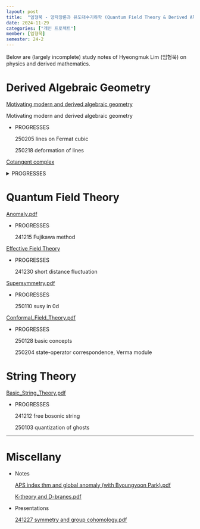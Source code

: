 ```yaml
---
layout: post
title:  "임형묵 - 양자장론과 유도대수기하학 (Quantum Field Theory & Derived Algebraic Geometry)"
date: 2024-11-29
categories: ["개인 프로젝트"]
member: [임형묵]
semester: 24-2
---
```


Below are (largely incomplete) study notes of Hyeongmuk Lim (임형묵) on physics and derived mathematics.

# Derived Algebraic Geometry

[Motivating modern and derived algebraic geometry](attachment:7e610bd7-3a8f-4b15-bfdb-1b8dfd430684:Classical_Algebraic_Geometry.pdf)

Motivating modern and derived algebraic geometry

- PROGRESSES
    
    250205 lines on Fermat cubic
    
    250218 deformation of lines
    

[Cotangent complex](https://prod-files-secure.s3.us-west-2.amazonaws.com/46075d8b-bdf5-4300-9a4c-da2c73c98de8/ab710311-a224-4b2f-9421-3413fca62289/Notes_on_Derived_Math_241215.pdf)

<details>
<summary> PROGRESSES </summary> 
<ul>
    
    <li> 241129 categorical perspective on Kähler differentials </li>
    
    <li> 241214 cotangent complex </li>
</ul>
</details>
    

# Quantum Field Theory

[Anomaly.pdf](https://prod-files-secure.s3.us-west-2.amazonaws.com/46075d8b-bdf5-4300-9a4c-da2c73c98de8/9a28601c-e2b4-451a-8565-5aea1d508bcc/Anomaly_241215.pdf)

- PROGRESSES
    
    241215 Fujikawa method
    

[Effective Field Theory](https://prod-files-secure.s3.us-west-2.amazonaws.com/46075d8b-bdf5-4300-9a4c-da2c73c98de8/63ac7e1d-40c1-485a-a116-2a85d4447ab8/Effective_Field_Theory_241230.pdf)

- PROGRESSES
    
    241230 short distance fluctuation
    

[Supersymmetry.pdf](https://prod-files-secure.s3.us-west-2.amazonaws.com/46075d8b-bdf5-4300-9a4c-da2c73c98de8/06c28561-1be4-49f8-8bb0-997648770c01/Supersymmetry.pdf)

- PROGRESSES
    
    250110 susy in 0d
    

[Conformal_Field_Theory.pdf](attachment:9640be6e-f85c-4cf2-87c1-58d97627ce85:Conformal_Field_Theory.pdf)

- PROGRESSES
    
    250128 basic concepts
    
    250204 state-operator correspondence, Verma module
    

# String Theory

[Basic_String_Theory.pdf](attachment:27f2424b-d510-41ba-badc-306c204282b7:Basic_String_Theory.pdf)

- PROGRESSES
    
    241212 free bosonic string
    
    250103 quantization of ghosts
    

---

# Miscellany

- Notes
    
    [APS index thm and global anomaly (with Byoungyoon Park).pdf](https://prod-files-secure.s3.us-west-2.amazonaws.com/46075d8b-bdf5-4300-9a4c-da2c73c98de8/119f012c-0b93-42a6-a7e0-80b606d7e767/APS_index_thm_and_global_anomaly_(with_Byoungyoon_Park).pdf)
    
    [K-theory and D-branes.pdf](https://prod-files-secure.s3.us-west-2.amazonaws.com/46075d8b-bdf5-4300-9a4c-da2c73c98de8/57909b0e-d513-42de-933e-bf86a2c67063/K-theory_and_D-branes.pdf)
    

- Presentations
    
    [241227 symmetry and group cohomology.pdf](https://prod-files-secure.s3.us-west-2.amazonaws.com/46075d8b-bdf5-4300-9a4c-da2c73c98de8/5266b211-0da1-4c93-a688-7e9c60b6199b/241227_symmetry_and_group_cohomology.pdf)